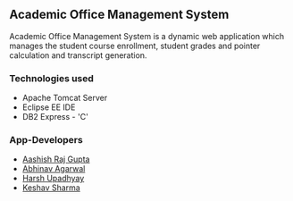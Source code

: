 ## Academic Office Management System 


Academic Office Management System is a dynamic web application which manages the student course enrollment, student grades and pointer calculation and transcript generation. 





### Technologies used
<ul>
	<li>Apache Tomcat Server</li>
	<li>Eclipse EE IDE</li>
	<li>DB2 Express - 'C'</li>
</ul>

### App-Developers
<ul>
	<li><a href="https://github.com/aashish157">Aashish Raj Gupta</a>
	</li>
	<li><a href="https://github.com/Abhinavag1235">Abhinav Agarwal</a>
	</li>
	<li><a href="https://github.com/harshup18">Harsh Upadhyay</a>
	</li>
	<li><a href="https://github.com/keshavsharma98">Keshav Sharma</a></li>
</ul>

